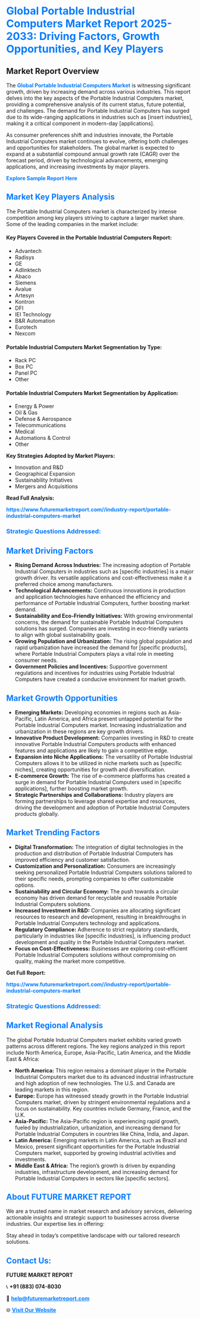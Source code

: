 <h1 style="color: #007BFF;">Global Portable Industrial Computers Market Report 2025-2033: Driving Factors, Growth Opportunities, and Key Players</h1>

<section id="overview">
<h2>Market Report Overview</h2>
<p>The <a href="https://www.futuremarketreport.com//industry-report/portable-industrial-computers-market" style="color: #007BFF; text-decoration: none;"><strong>Global Portable Industrial Computers Market</strong></a> is witnessing significant growth, driven by increasing demand across various industries. This report delves into the key aspects of the Portable Industrial Computers market, providing a comprehensive analysis of its current status, future potential, and challenges. The demand for Portable Industrial Computers has surged due to its wide-ranging applications in industries such as [insert industries], making it a critical component in modern-day [applications].</p>
<p>As consumer preferences shift and industries innovate, the Portable Industrial Computers market continues to evolve, offering both challenges and opportunities for stakeholders. The global market is expected to expand at a substantial compound annual growth rate (CAGR) over the forecast period, driven by technological advancements, emerging applications, and increasing investments by major players.</p>
</section>

<section id="overview">
<p><a href="https://www.futuremarketreport.com//request-sample/reportId=76334" style="color: #007BFF; text-decoration: none;"><strong>Explore Sample Report Here</strong></a></p>
</section>

<section id="key-players">
<h2 style="color: #007BFF;">Market Key Players Analysis</h2>
<p>The Portable Industrial Computers market is characterized by intense competition among key players striving to capture a larger market share. Some of the leading companies in the market include:</p>
<h4>Key Players Covered in the Portable Industrial Computers Report:</h4>
<ul><li>Advantech</li><li>Radisys</li><li>GE</li><li>Adlinktech</li><li>Abaco</li><li>Siemens</li><li>Avalue</li><li>Artesyn</li><li>Kontron</li><li>DFI</li><li>IEI Technology</li><li>B&amp;R Automation</li><li>Eurotech</li><li>Nexcom</li></ul>
<h4>Portable Industrial Computers Market Segmentation by Type:</h4>
<ul><li>Rack PC</li><li>Box PC</li><li>Panel PC</li><li>Other</li></ul>

<h4>Portable Industrial Computers Market Segmentation by Application:</h4>
<ul><li>Energy &amp; Power</li><li>Oil &amp; Gas</li><li>Defense &amp; Aerospance</li><li>Telecommunications</li><li>Medical</li><li>Automations &amp; Control</li><li>Other</li></ul>
<p><strong>Key Strategies Adopted by Market Players:</strong></p>
<ul>
<li>Innovation and R&D</li>
<li>Geographical Expansion</li>
<li>Sustainability Initiatives</li>
<li>Mergers and Acquisitions</li>
</ul>
</section>

<section>
<p><strong>Read Full Analysis: </strong></p><a href="https://www.futuremarketreport.com//industry-report/portable-industrial-computers-market" style="color: #007BFF; text-decoration: none;"><strong>https://www.futuremarketreport.com//industry-report/portable-industrial-computers-market</strong></a>
<h3 style="color: #007BFF;">Strategic Questions Addressed:</h3>
</section>

<section id="driving-factors">
<h2 style="color: #007BFF;">Market Driving Factors</h2>
<ul>
<li><strong>Rising Demand Across Industries:</strong> The increasing adoption of Portable Industrial Computers in industries such as [specific industries] is a major growth driver. Its versatile applications and cost-effectiveness make it a preferred choice among manufacturers.</li>
<li><strong>Technological Advancements:</strong> Continuous innovations in production and application technologies have enhanced the efficiency and performance of Portable Industrial Computers, further boosting market demand.</li>
<li><strong>Sustainability and Eco-Friendly Initiatives:</strong> With growing environmental concerns, the demand for sustainable Portable Industrial Computers solutions has surged. Companies are investing in eco-friendly variants to align with global sustainability goals.</li>
<li><strong>Growing Population and Urbanization:</strong> The rising global population and rapid urbanization have increased the demand for [specific products], where Portable Industrial Computers plays a vital role in meeting consumer needs.</li>
<li><strong>Government Policies and Incentives:</strong> Supportive government regulations and incentives for industries using Portable Industrial Computers have created a conducive environment for market growth.</li>
</ul>
</section>

<section id="growth-opportunities">
<h2 style="color: #007BFF;">Market Growth Opportunities</h2>
<ul>
<li><strong>Emerging Markets:</strong> Developing economies in regions such as Asia-Pacific, Latin America, and Africa present untapped potential for the Portable Industrial Computers market. Increasing industrialization and urbanization in these regions are key growth drivers.</li>
<li><strong>Innovative Product Development:</strong> Companies investing in R&D to create innovative Portable Industrial Computers products with enhanced features and applications are likely to gain a competitive edge.</li>
<li><strong>Expansion into Niche Applications:</strong> The versatility of Portable Industrial Computers allows it to be utilized in niche markets such as [specific niches], creating opportunities for growth and diversification.</li>
<li><strong>E-commerce Growth:</strong> The rise of e-commerce platforms has created a surge in demand for Portable Industrial Computers used in [specific applications], further boosting market growth.</li>
<li><strong>Strategic Partnerships and Collaborations:</strong> Industry players are forming partnerships to leverage shared expertise and resources, driving the development and adoption of Portable Industrial Computers products globally.</li>
</ul>
</section>

<section id="trending-factors">
<h2 style="color: #007BFF;">Market Trending Factors</h2>
<ul>
<li><strong>Digital Transformation:</strong> The integration of digital technologies in the production and distribution of Portable Industrial Computers has improved efficiency and customer satisfaction.</li>
<li><strong>Customization and Personalization:</strong> Consumers are increasingly seeking personalized Portable Industrial Computers solutions tailored to their specific needs, prompting companies to offer customizable options.</li>
<li><strong>Sustainability and Circular Economy:</strong> The push towards a circular economy has driven demand for recyclable and reusable Portable Industrial Computers solutions.</li>
<li><strong>Increased Investment in R&D:</strong> Companies are allocating significant resources to research and development, resulting in breakthroughs in Portable Industrial Computers technology and applications.</li>
<li><strong>Regulatory Compliance:</strong> Adherence to strict regulatory standards, particularly in industries like [specific industries], is influencing product development and quality in the Portable Industrial Computers market.</li>
<li><strong>Focus on Cost-Effectiveness:</strong> Businesses are exploring cost-efficient Portable Industrial Computers solutions without compromising on quality, making the market more competitive.</li>
</ul>
</section>

<section>
<p><strong>Get Full Report: </strong></p><a href="https://www.futuremarketreport.com//industry-report/portable-industrial-computers-market" style="color: #007BFF; text-decoration: none;"><strong>https://www.futuremarketreport.com//industry-report/portable-industrial-computers-market</strong></a>
<h3 style="color: #007BFF;">Strategic Questions Addressed:</h3>
</section>


<section id="regional-analysis">
<h2 style="color: #007BFF;">Market Regional Analysis</h2>
<p>The global Portable Industrial Computers market exhibits varied growth patterns across different regions. The key regions analyzed in this report include North America, Europe, Asia-Pacific, Latin America, and the Middle East & Africa:</p>
<ul>
<li><strong>North America:</strong> This region remains a dominant player in the Portable Industrial Computers market due to its advanced industrial infrastructure and high adoption of new technologies. The U.S. and Canada are leading markets in this region.</li>
<li><strong>Europe:</strong> Europe has witnessed steady growth in the Portable Industrial Computers market, driven by stringent environmental regulations and a focus on sustainability. Key countries include Germany, France, and the U.K.</li>
<li><strong>Asia-Pacific:</strong> The Asia-Pacific region is experiencing rapid growth, fueled by industrialization, urbanization, and increasing demand for Portable Industrial Computers in countries like China, India, and Japan.</li>
<li><strong>Latin America:</strong> Emerging markets in Latin America, such as Brazil and Mexico, present significant opportunities for the Portable Industrial Computers market, supported by growing industrial activities and investments.</li>
<li><strong>Middle East & Africa:</strong> The region’s growth is driven by expanding industries, infrastructure development, and increasing demand for Portable Industrial Computers in sectors like [specific sectors].</li>
</ul>
</section>

<footer>
<h2 style="color: #007BFF;">About FUTURE MARKET REPORT</h2>
<p>We are a trusted name in market research and advisory services, delivering actionable insights and strategic support to businesses across diverse industries. Our expertise lies in offering:</p>

<p>Stay ahead in today’s competitive landscape with our tailored research solutions.</p>

<h2 style="color: #007BFF;">Contact Us:</h2>
<p><strong>FUTURE MARKET REPORT</strong></p>
<p>📞 <strong>+91 (883) 074-8030</strong></p>
<p>📧 <strong><a href="mailto:help@futuremarketreport.com" style="color: #007BFF;">help@futuremarketreport.com</a></strong></p>
<p>🌐 <strong><a href="https://www.futuremarketreport.com/" style="color: #007BFF;">Visit Our Website</a></strong></p>
</footer>